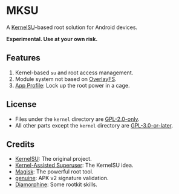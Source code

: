 # MKSU

A [KernelSU](https://github.com/tiann/KernelSU/commit/eeffecbd1bd7d49672a1c6bd52d95d28a42acb21)-based root solution for Android devices.

**Experimental. Use at your own risk.**

## Features

1. Kernel-based `su` and root access management.
2. Module system not based on [OverlayFS](https://en.wikipedia.org/wiki/OverlayFS).
3. [App Profile](https://kernelsu.org/guide/app-profile.html): Lock up the root power in a cage.

## License

- Files under the `kernel` directory are [GPL-2.0-only](https://www.gnu.org/licenses/old-licenses/gpl-2.0.en.html).
- All other parts except the `kernel` directory are [GPL-3.0-or-later](https://www.gnu.org/licenses/gpl-3.0.html).

## Credits

- [KernelSU](https://github.com/tiann/KernelSU): The original project.
- [Kernel-Assisted Superuser](https://git.zx2c4.com/kernel-assisted-superuser/about/): The KernelSU idea.
- [Magisk](https://github.com/topjohnwu/Magisk): The powerful root tool.
- [genuine](https://github.com/brevent/genuine/): APK v2 signature validation.
- [Diamorphine](https://github.com/m0nad/Diamorphine): Some rootkit skills.
